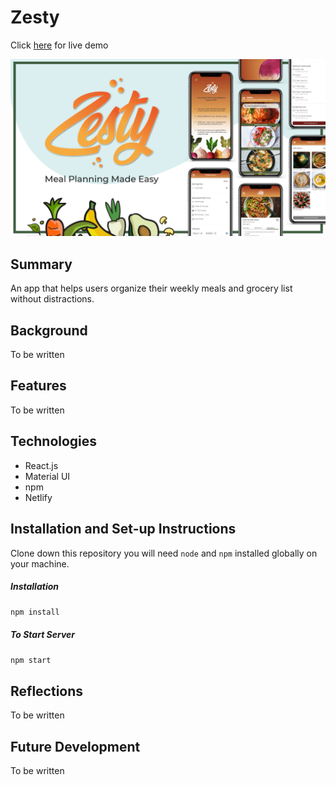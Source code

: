 # Zesty 

<p>Click <a target="_blank" rel="noopener noreferrer" href="https://zesty-meal-planner.netlify.app/" title="go to Zesty">here</a> for live demo </p>

<p><a target="_blank" rel="noopener noreferrer" href="https://zesty-meal-planner.netlify.app/" title="go to Zesty">
  <img src="https://raw.githubusercontent.com/Co-Lab-You-Belong-in-Tech/zesty/master/Zesty-img.jpeg" alt="Zesty" style="max-width:100%;">
  </a></p>
  
## Summary

<p>An app that helps users organize their weekly meals and grocery list without distractions. </p>

## Background

<p>To be written </p>

## Features

<p>To be written </p>

## Technologies
<ul>
  <li>React.js</li>
  <li>Material UI</li>
  <li>npm</li>
  <li>Netlify</li>
</ul>

## Installation and Set-up Instructions
 <p>Clone down this repository you will need <code>node</code> and <code>npm</code> installed globally on your machine.</p>
 
##### Installation
 <p><code>npm install</code></p>
 
##### To Start Server
 <p><code>npm start</code></p>
 
## Reflections

<p>To be written </p>

## Future Development

<p>To be written </p>
